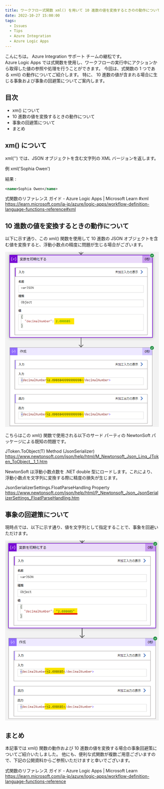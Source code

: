 ```yaml
---
title: ワークフロー式関数 xml() を用いて 10 進数の値を変換するときのの動作について
date: 2022-10-27 15:00:00
tags:
  - Issues
  - Tips
  - Azure Integration
  - Azure Logic Apps 
---
```


こんにちは。  Azure Integration サポート チームの継松です。  
Azure Logic Apps では式関数を使用し、ワークフローの実行中にアクションから取得した値の参照や処理を行うことができます。
今回は、式関数の 1 つである xml() の動作についてご紹介します。
特に、 10 進数の値が含まれる場合に生じる事象および事象の回避策についてご案内します。

<!-- more -->

## 目次
- xm() について
- 10 進数の値を変換するときの動作について
- 事象の回避策について
- まとめ

## xm() について

xml('<value>') では、JSON オブジェクトを含む文字列の XML バージョンを返します。

例
xml('<name>Sophia Owen</name>')

結果 : 
```xml
<name>Sophia Owen</name>
```

式関数のリファレンス ガイド - Azure Logic Apps | Microsoft Learn #xml
https://learn.microsoft.com/ja-jp/azure/logic-apps/workflow-definition-language-functions-reference#xml

## 10 進数の値を変換するときの動作について

以下に示す通り、この xml() 関数を使用して 10 進数の  JSON オブジェクトを含む値を変換すると、浮動小数点の精度に問題が生じる場合がございます。

![](XmlBehaviorWithNumbers/issuewithxml.png)

こちらはこの xml() 関数で使用される以下のサード パーティの NewtonSoft パッケージによる既知の問題です。

JToken.ToObject(T) Method (JsonSerializer)
https://www.newtonsoft.com/json/help/html/M_Newtonsoft_Json_Linq_JToken_ToObject__1_1.htm

NewtonSoft は浮動小数点数を .NET double 型にロードします。これにより、浮動小数点を文字列に変換する際に精度の損失が生じます。

JsonSerializerSettings.FloatParseHandling Property
https://www.newtonsoft.com/json/help/html/P_Newtonsoft_Json_JsonSerializerSettings_FloatParseHandling.htm

## 事象の回避策について

現時点では、以下に示す通り、値を文字列として指定することで、事象を回避いただけます。

![](XmlBehaviorWithNumbers/issuewithxml_workaround.png)


## まとめ

本記事では xml() 関数の動作および 10 進数の値を変換する場合の事象回避策についてご紹介いたしました。
他にも、便利な式関数が複数ご用意ございますので、下記の公開資料からご参照いただけますと幸いでございます。

式関数のリファレンス ガイド - Azure Logic Apps | Microsoft Learn
https://learn.microsoft.com/ja-jp/azure/logic-apps/workflow-definition-language-functions-reference



